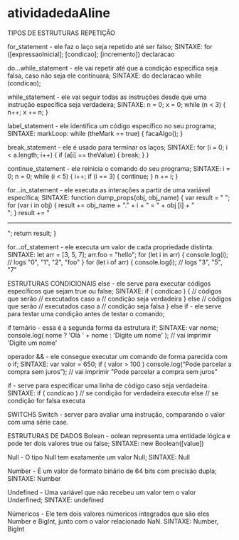 # atividadedaAline
TIPOS DE ESTRUTURAS REPETIÇÃO

for_statement - ele faz o laço seja repetido até ser falso;
 SINTAXE:
for ([expressaoInicial]; [condicao]; [incremento]) declaracao

do...while_statement - ele vai repetir até que a condição específica seja falsa, caso não seja ele continuará;
SINTAXE:
do declaracao while (condicao);

while_statement -  ele vai seguir todas as instruções desde que uma instrução específica seja verdadeira;
SINTAXE:
n = 0; 
x = 0; 
while (n < 3) { 
n++;
 x += n; 
}

label_statement - ele identifica um código específico no seu programa;
SINTAXE:
markLoop:
 while (theMark == true) {
 facaAlgo(); 
}

break_statement - ele é usado para terminar os laços; 
SINTAXE:
for (i = 0; i < a.length; i++) { 
if (a[i] == theValue) { break;
  } 
}

continue_statement - ele reinicia o comando do seu programa;
SINTAXE:
i = 0;
 n = 0;
 while (i < 5) {
 i++; if (i == 3) { 
continue;
   } 
n += i;
 }

for...in_statement -  ele executa as interações a partir de uma variável específica;
SINTAXE:
function dump_props(obj, obj_name)
 { var result = " ";
 for (var i in obj)
 { result += obj_name + "." + i + " = " + obj [i] + "<br>"; 
   } 
result += "<hr>"; 
return result; 
}

for...of_statement - ele executa um valor de cada propriedade distinta.
SINTAXE:
let arr = [3, 5, 7];
 arr.foo = "hello"; 
for (let i in arr) { 
console.log(i);
 // logs "0", "1", "2", "foo" } for (let i of arr) {
 console.log(i); // logs "3", "5", "7"
 
 ESTRUTURAS CONDICIONAIS
else - ele serve para executar códigos específicos que sejam true ou false;
SINTAXE:
if ( condicao ) { // códigos que serão // executados caso a // condição seja verdadeira } else // códigos que serão // executados caso a // condição seja falsa }
else if - ele serve para testar uma condição antes de testar o comando;

if ternário - essa é a segunda forma da estrutura if;
SINTAXE:
var nome;
console.log( nome ? 'Olá ' + nome : 'Digite um nome' );
// vai imprimir 'Digite um nome'

operador && - ele consegue executar um comando de forma parecida com o if;
SINTAXE:
var valor = 650;
if ( valor > 100 ) console.log(“Pode parcelar a compra sem juros”);
// vai imprimir "Pode parcelar a compra sem juros"

if - serve para especificar uma linha de código caso seja verdadeira.
SINTAXE:
if ( condicao )
// se condição for verdadeira executa
else
// se condição for falsa executa

SWITCHS
Switch - server para avaliar uma instrução, comparando o valor com uma série case.

ESTRUTURAS DE DADOS
Bolean - oolean representa uma entidade lógica e pode ter dois valores true ou false;
SINTAXE: 
new Boolean([value])

Null - O tipo Null tem exatamente um valor Null;
SINTAXE: 
Null

Number - É um valor de formato binário de 64 bits com precisão dupla;
SINTAXE:
Number

Undefined - Uma variável que não recebeu um valor tem o valor Underfined;
SINTAXE: 
undefined

Númericos - Ele tem dois valores númericos integrados que são eles Number e BigInt, junto com o valor relacionado NaN.
SINTAXE:
Number, BigInt

